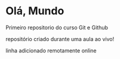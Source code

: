 # Olá, Mundo
 Primeiro repositorio do curso Git e Github

 repositório criado durante uma aula ao vivo!
 
 linha adicionado remotamente online
